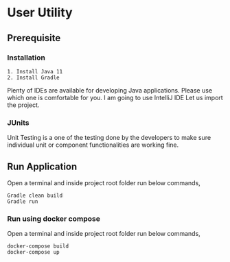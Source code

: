 # User Utility

## Prerequisite
### Installation
    1. Install Java 11
    2. Install Gradle

 
Plenty of IDEs are available for developing Java applications. Please use which one is comfortable for you. I am going to use IntelliJ IDE
Let us import the project.

### JUnits
Unit Testing is a one of the testing done by the developers to make sure individual unit or component functionalities are working fine.

## Run Application

Open a terminal and inside project root folder run below commands,

```
Gradle clean build 
Gradle run
```

### Run using docker compose 
Open a terminal and inside project root folder run below commands,
```
docker-compose build
docker-compose up
```